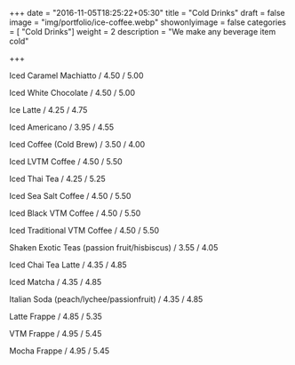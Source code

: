 +++
date = "2016-11-05T18:25:22+05:30"
title = "Cold Drinks"
draft = false
image = "img/portfolio/ice-coffee.webp"
showonlyimage = false
categories = [ "Cold Drinks"]
weight = 2
description = "We make any beverage item cold"

+++

Iced Caramel Machiatto / 4.50 / 5.00

Iced White Chocolate / 4.50 / 5.00

Ice Latte / 4.25 / 4.75

Iced Americano / 3.95 / 4.55

Iced Coffee (Cold Brew) / 3.50 / 4.00

Iced LVTM Coffee / 4.50 / 5.50

Iced Thai Tea / 4.25 / 5.25

Iced Sea Salt Coffee / 4.50 / 5.50

Iced Black VTM Coffee / 4.50 / 5.50

Iced Traditional VTM Coffee / 4.50 / 5.50

Shaken Exotic Teas (passion fruit/hisbiscus) / 3.55 / 4.05

Iced Chai Tea Latte / 4.35 / 4.85

Iced Matcha / 4.35 / 4.85

Italian Soda (peach/lychee/passionfruit) / 4.35 / 4.85

Latte Frappe / 4.85 / 5.35

VTM Frappe / 4.95 / 5.45

Mocha Frappe / 4.95 / 5.45
